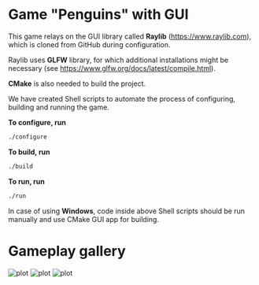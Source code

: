 # Game "Penguins" with GUI

This game relays on the GUI library called **Raylib** (https://www.raylib.com), which is cloned from GitHub during configuration.

Raylib uses **GLFW** library, for which additional installations might be necessary (see https://www.glfw.org/docs/latest/compile.html).

**CMake** is also needed to build the project.

We have created Shell scripts to automate the process of configuring, building and running the game.

**To configure, run**
```sh
./configure
```

**To build, run**
```sh
./build
```

**To run, run**
```sh
./run
```

In case of using **Windows**, code inside above Shell scripts should be run manually and use CMake GUI app for building.

# Gameplay gallery
![plot](../doc/gallery/input_phase1.png)
![plot](../doc/gallery/placement_phase1.png)
![plot](../doc/gallery/movement_phase1.png)

